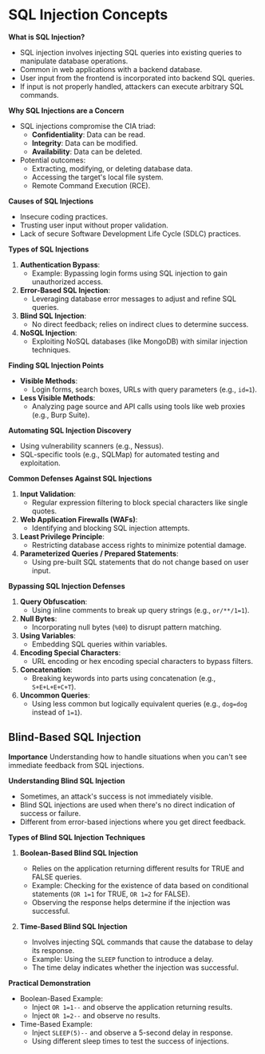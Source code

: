 # SQL Injection Concepts

**What is SQL Injection?**
- SQL injection involves injecting SQL queries into existing queries to manipulate database operations.
- Common in web applications with a backend database.
- User input from the frontend is incorporated into backend SQL queries.
- If input is not properly handled, attackers can execute arbitrary SQL commands.

**Why SQL Injections are a Concern**
- SQL injections compromise the CIA triad:
  - **Confidentiality**: Data can be read.
  - **Integrity**: Data can be modified.
  - **Availability**: Data can be deleted.
- Potential outcomes:
  - Extracting, modifying, or deleting database data.
  - Accessing the target's local file system.
  - Remote Command Execution (RCE).

**Causes of SQL Injections**
- Insecure coding practices.
- Trusting user input without proper validation.
- Lack of secure Software Development Life Cycle (SDLC) practices.

**Types of SQL Injections**
1. **Authentication Bypass**:
   - Example: Bypassing login forms using SQL injection to gain unauthorized access.
2. **Error-Based SQL Injection**:
   - Leveraging database error messages to adjust and refine SQL queries.
3. **Blind SQL Injection**:
   - No direct feedback; relies on indirect clues to determine success.
4. **NoSQL Injection**:
   - Exploiting NoSQL databases (like MongoDB) with similar injection techniques.

**Finding SQL Injection Points**
- **Visible Methods**:
  - Login forms, search boxes, URLs with query parameters (e.g., `id=1`).
- **Less Visible Methods**:
  - Analyzing page source and API calls using tools like web proxies (e.g., Burp Suite).

**Automating SQL Injection Discovery**
- Using vulnerability scanners (e.g., Nessus).
- SQL-specific tools (e.g., SQLMap) for automated testing and exploitation.

**Common Defenses Against SQL Injections**
1. **Input Validation**:
   - Regular expression filtering to block special characters like single quotes.
2. **Web Application Firewalls (WAFs)**:
   - Identifying and blocking SQL injection attempts.
3. **Least Privilege Principle**:
   - Restricting database access rights to minimize potential damage.
4. **Parameterized Queries / Prepared Statements**:
   - Using pre-built SQL statements that do not change based on user input.

**Bypassing SQL Injection Defenses**
1. **Query Obfuscation**:
   - Using inline comments to break up query strings (e.g., `or/**/1=1`).
2. **Null Bytes**:
   - Incorporating null bytes (`%00`) to disrupt pattern matching.
3. **Using Variables**:
   - Embedding SQL queries within variables.
4. **Encoding Special Characters**:
   - URL encoding or hex encoding special characters to bypass filters.
5. **Concatenation**:
   - Breaking keywords into parts using concatenation (e.g., `S+E+L+E+C+T`).
6. **Uncommon Queries**:
   - Using less common but logically equivalent queries (e.g., `dog=dog` instead of `1=1`).

## Blind-Based SQL Injection
**Importance**
Understanding how to handle situations when you can't see immediate feedback from SQL injections.

**Understanding Blind SQL Injection**
- Sometimes, an attack's success is not immediately visible.
- Blind SQL injections are used when there's no direct indication of success or failure.
- Different from error-based injections where you get direct feedback.

**Types of Blind SQL Injection Techniques**
1. **Boolean-Based Blind SQL Injection**
   - Relies on the application returning different results for TRUE and FALSE queries.
   - Example: Checking for the existence of data based on conditional statements (`OR 1=1` for TRUE, `OR 1=2` for FALSE).
   - Observing the response helps determine if the injection was successful.

2. **Time-Based Blind SQL Injection**
   - Involves injecting SQL commands that cause the database to delay its response.
   - Example: Using the `SLEEP` function to introduce a delay.
   - The time delay indicates whether the injection was successful.

**Practical Demonstration**
- Boolean-Based Example:
  - Inject `OR 1=1--` and observe the application returning results.
  - Inject `OR 1=2--` and observe no results.
- Time-Based Example:
  - Inject `SLEEP(5)--` and observe a 5-second delay in response.
  - Using different sleep times to test the success of injections.
